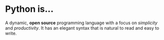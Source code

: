 # Python is...

A dynamic, **open source** programming language with a focus on
_simplicity_ and _productivity_. It has an elegant syntax that
is natural to read and easy to write.
